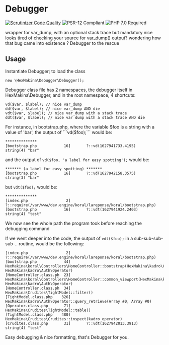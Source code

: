 # Debugger
[![Scrutinizer Code Quality](https://scrutinizer-ci.com/g/HexMakina/Debugger/badges/quality-score.png?b=main)](https://scrutinizer-ci.com/g/HexMakina/Debugger/?branch=main)
<img src="https://img.shields.io/badge/PSR-12-brightgreen" alt="PSR-12 Compliant" />
<img src="https://img.shields.io/badge/PHP-7.0-brightgreen" alt="PHP 7.0 Required" />

wrapper for var_dump, with an optional stack trace but mandatory nice looks
tired of checking your source for var_dump() output? 
wondering how that bug came into existence ?
Debugger to the rescue

## Usage
Instantiate Debugger; to load the class
```
new \HexMakina\Debugger\Debugger();
```

Debugger class file has 2 namespaces, the debugger itself in HexMakina\Debugger, and in the root namespace, 4 shortcuts:

```
vd($var, $label); // nice var_dump
dd($var, $label); // nice var_dump AND die
vdt($var, $label); // nice var_dump with a stack trace
ddt($var, $label); // nice var dump with a stack trace AND die
```

For instance, in bootstrap.php, where the variable $foo is a string with a value of 'bar', the output of ```vd($foo);``` would be:
```
**************
[bootstrap.php            16]       ?::vd(1627941733.4195)
string(4) "bar"
```

and the output of ```vd($foo, 'a label for easy spotting');``` would be:
```
******* (a label for easy spotting) *******
[bootstrap.php            16]       ?::vd(1627942158.3575)
string(3) "bar"
```

but ```vdt($foo);``` would be:
```
**************
[index.php                 2]          ?::require(/var/www/dev.engine/koral/lareponse/koral/bootstrap.php)
[bootstrap.php            16]       ?::vdt(1627941924.2403)
string(4) "test"
```
We now see the whole path the program took before reaching the debugging command


If we went deeper into the code, the output of ```vdt($foo);``` in a sub-sub-sub-sub-.. routine, would be the following:
```
[index.php                 2]                            ?::require(/var/www/dev.engine/koral/lareponse/koral/bootstrap.php)
[bootstrap.php            44]                         HexMakina\koral\Controllers\HomeController::bootstrap(HexMakina\kadro\Controllers\ReceptionController, HexMakina\kadro\Auth\Operator)
[HomeController.class.ph  23]                      HexMakina\koral\Controllers\HomeController::common_viewport(HexMakina\kadro\Controllers\ReceptionController, HexMakina\kadro\Auth\Operator)
[HomeController.class.ph  34]                   HexMakina\Crudites\TightModel::filter()
[TightModel.class.php    326]                HexMakina\kadro\Auth\Operator::query_retrieve(Array #0, Array #0)
[Operator.class.php       71]             HexMakina\Crudites\TightModel::table()
[TightModel.class.php    480]          HexMakina\Crudites\Crudites::inspect(kadro_operator)
[Crudites.class.php       31]       ?::vdt(1627942013.3913)
string(4) "test"
```
Easy debugging & nice formatting, that's Debugger for you.
